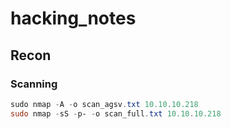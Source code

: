 # hacking_notes

## Recon


### Scanning
```powershell
sudo nmap -A -o scan_agsv.txt 10.10.10.218
sudo nmap -sS -p- -o scan_full.txt 10.10.10.218

```
